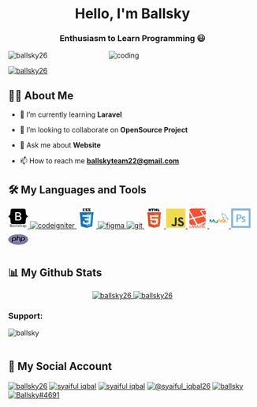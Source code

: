 <h1 align="center">Hello, I'm Ballsky</h1>
<h3 align="center">Enthusiasm to Learn Programming 😃</h3>
<img align="right" alt="coding" width="300" src="https://i.pinimg.com/originals/e4/26/70/e426702edf874b181aced1e2fa5c6cde.gif">
<p align="left"> <img src="https://komarev.com/ghpvc/?username=ballsky26&label=Profile%20views&color=0e75b6&style=flat" alt="ballsky26" /> </p>

<p align="left"> <a href="https://twitter.com/ballsky26" target="blank"><img src="https://img.shields.io/twitter/follow/ballsky26?logo=twitter&style=for-the-badge" alt="ballsky26" /></a> </p>

## 🙋‍♂️ About Me

- 🌱 I’m currently learning **Laravel**

- 👯 I’m looking to collaborate on **OpenSource Project**

- 💬 Ask me about **Website**

- 📫 How to reach me **ballskyteam22@gmail.com**

## 🛠 My Languages and Tools

<p align="left"> <a href="https://getbootstrap.com" target="_blank" rel="noreferrer"> <img src="https://raw.githubusercontent.com/devicons/devicon/master/icons/bootstrap/bootstrap-plain-wordmark.svg" alt="bootstrap" width="40" height="40"/> </a> <a href="https://codeigniter.com" target="_blank" rel="noreferrer"> <img src="https://cdn.worldvectorlogo.com/logos/codeigniter.svg" alt="codeigniter" width="40" height="40"/> </a> <a href="https://www.w3schools.com/css/" target="_blank" rel="noreferrer"> <img src="https://raw.githubusercontent.com/devicons/devicon/master/icons/css3/css3-original-wordmark.svg" alt="css3" width="40" height="40"/> </a> <a href="https://www.figma.com/" target="_blank" rel="noreferrer"> <img src="https://www.vectorlogo.zone/logos/figma/figma-icon.svg" alt="figma" width="40" height="40"/> </a> <a href="https://git-scm.com/" target="_blank" rel="noreferrer"> <img src="https://www.vectorlogo.zone/logos/git-scm/git-scm-icon.svg" alt="git" width="40" height="40"/> </a> <a href="https://www.w3.org/html/" target="_blank" rel="noreferrer"> <img src="https://raw.githubusercontent.com/devicons/devicon/master/icons/html5/html5-original-wordmark.svg" alt="html5" width="40" height="40"/> </a> <a href="https://developer.mozilla.org/en-US/docs/Web/JavaScript" target="_blank" rel="noreferrer"> <img src="https://raw.githubusercontent.com/devicons/devicon/master/icons/javascript/javascript-original.svg" alt="javascript" width="40" height="40"/> </a> <a href="https://laravel.com/" target="_blank" rel="noreferrer"> <img src="https://raw.githubusercontent.com/devicons/devicon/master/icons/laravel/laravel-plain-wordmark.svg" alt="laravel" width="40" height="40"/> </a> <a href="https://www.mysql.com/" target="_blank" rel="noreferrer"> <img src="https://raw.githubusercontent.com/devicons/devicon/master/icons/mysql/mysql-original-wordmark.svg" alt="mysql" width="40" height="40"/> </a> <a href="https://www.photoshop.com/en" target="_blank" rel="noreferrer"> <img src="https://raw.githubusercontent.com/devicons/devicon/master/icons/photoshop/photoshop-line.svg" alt="photoshop" width="40" height="40"/> </a> <a href="https://www.php.net" target="_blank" rel="noreferrer"> <img src="https://raw.githubusercontent.com/devicons/devicon/master/icons/php/php-original.svg" alt="php" width="40" height="40"/> </a> </p>

## 📊 My Github Stats

<p align="center">
<a href="https://github.com/ballsky26">
  <img height="180em" src="https://github-readme-stats.vercel.app/api/top-langs?username=ballsky26&show_icons=true&locale=en&layout=compact&langs_count=8&theme=dracula" alt="ballsky26"/>
  <img height="180em" src="https://github-readme-stats.vercel.app/api?username=ballsky26&layout=compact&langs_count=8&theme=dracula" alt="ballsky26"/>
</a>
</p>

<h3 align="left">Support:</h3>
<p><a href="https://www.buymeacoffee.com/ballsky26"> <img align="left" src="https://cdn.buymeacoffee.com/buttons/v2/default-yellow.png" height="50" width="210" alt="ballsky" /></a></p><br><br>

## 📱 My Social Account

<a href="https://twitter.com/ballsky26" target="blank"><img align="center" src="https://raw.githubusercontent.com/rahuldkjain/github-profile-readme-generator/master/src/images/icons/Social/twitter.svg" alt="ballsky26" height="30" width="40" /></a>
<a href="https://linkedin.com/in/syaiful iqbal" target="blank"><img align="center" src="https://raw.githubusercontent.com/rahuldkjain/github-profile-readme-generator/master/src/images/icons/Social/linked-in-alt.svg" alt="syaiful iqbal" height="30" width="40" /></a>
<a href="https://fb.com/syaiful iqbal" target="blank"><img align="center" src="https://raw.githubusercontent.com/rahuldkjain/github-profile-readme-generator/master/src/images/icons/Social/facebook.svg" alt="syaiful iqbal" height="30" width="40" /></a>
<a href="https://instagram.com/@syaiful_iqbal26" target="blank"><img align="center" src="https://raw.githubusercontent.com/rahuldkjain/github-profile-readme-generator/master/src/images/icons/Social/instagram.svg" alt="@syaiful_iqbal26" height="30" width="40" /></a>
<a href="https://www.youtube.com/c/ballsky" target="blank"><img align="center" src="https://raw.githubusercontent.com/rahuldkjain/github-profile-readme-generator/master/src/images/icons/Social/youtube.svg" alt="ballsky" height="30" width="40" /></a>
<a href="https://discord.gg/Ballsky#4691" target="blank"><img align="center" src="https://raw.githubusercontent.com/rahuldkjain/github-profile-readme-generator/master/src/images/icons/Social/discord.svg" alt="Ballsky#4691" height="30" width="40" /></a>
</p>
